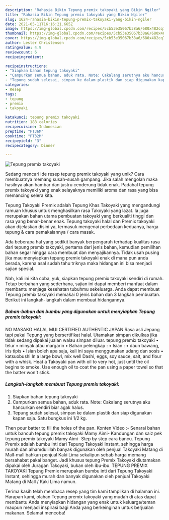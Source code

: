 ```yaml
---
description: "Rahasia Bikin Tepung premix takoyaki yang Bikin Ngiler"
title: "Rahasia Bikin Tepung premix takoyaki yang Bikin Ngiler"
slug: 1624-rahasia-bikin-tepung-premix-takoyaki-yang-bikin-ngiler
date: 2021-05-11T16:16:21.665Z
image: https://img-global.cpcdn.com/recipes/5cb53e35067b38a6/680x482cq70/tepung-premix-takoyaki-foto-resep-utama.jpg
thumbnail: https://img-global.cpcdn.com/recipes/5cb53e35067b38a6/680x482cq70/tepung-premix-takoyaki-foto-resep-utama.jpg
cover: https://img-global.cpcdn.com/recipes/5cb53e35067b38a6/680x482cq70/tepung-premix-takoyaki-foto-resep-utama.jpg
author: Lester Christensen
ratingvalue: 4.9
reviewcount: 6
recipeingredient:

recipeinstructions:
- "Siapkan bahan tepung takoyaki"
- "Campurkan semua bahan, aduk rata. Note: Cakalang serutnya aku hancurkan sendiri biar agak halus."
- "Tepung sudah selesai, simpan ke dalam plastik dan siap digunakan kapan saja. Satu bungkus ini 1/2 kg."
categories:
- Resep
tags:
- tepung
- premix
- takoyaki

katakunci: tepung premix takoyaki 
nutrition: 188 calories
recipecuisine: Indonesian
preptime: "PT36M"
cooktime: "PT32M"
recipeyield: "3"
recipecategory: Dinner

---
```



![Tepung premix takoyaki](https://img-global.cpcdn.com/recipes/5cb53e35067b38a6/680x482cq70/tepung-premix-takoyaki-foto-resep-utama.jpg)

Sedang mencari ide resep tepung premix takoyaki yang unik? Cara membuatnya memang susah-susah gampang. Jika salah mengolah maka hasilnya akan hambar dan justru cenderung tidak enak. Padahal tepung premix takoyaki yang enak selayaknya memiliki aroma dan rasa yang bisa memancing selera kita.

Tepung Takoyaki Premix adalah Tepung Khas Takoyaki yang mengandungi ramuan khusus untuk menghasilkan rasa Takoyaki yang lazat. Ia juga merupakan bahan utama pembuatan takoyaki yang berkualiti tinggi dan rasa yang benar-benar enak. Tepung takoyaki halal dan Premix takoyaki akan dijelaskan disini ya, termasuk mengenai perbedaan keduanya, harga tepung &amp; cara pemakaiannya / cara masak.

Ada beberapa hal yang sedikit banyak berpengaruh terhadap kualitas rasa dari tepung premix takoyaki, pertama dari jenis bahan, kemudian pemilihan bahan segar hingga cara membuat dan menyajikannya. Tidak usah pusing jika mau menyiapkan tepung premix takoyaki enak di mana pun anda berada, karena asal sudah tahu triknya maka hidangan ini bisa menjadi sajian spesial.


Nah, kali ini kita coba, yuk, siapkan tepung premix takoyaki sendiri di rumah. Tetap berbahan yang sederhana, sajian ini dapat memberi manfaat dalam membantu menjaga kesehatan tubuhmu sekeluarga. Anda dapat membuat Tepung premix takoyaki memakai 0 jenis bahan dan 3 langkah pembuatan. Berikut ini langkah-langkah dalam membuat hidangannya.

<!--inarticleads1-->

##### Bahan-bahan dan bumbu yang digunakan untuk menyiapkan Tepung premix takoyaki:



NO MASAKO HALAL MUI CERTIFIED AUTHENTIC JAPAN Rasa asli Jepang tapi pakai Tepung yang bersertifikat halal. Utamakan simpan dikulkas jika tidak sedang dipakai jualan walau simpan diluar. tepung premix takoyaki • telur • minyak atau margarin • Bahan pelengkap : • Isian : • daun bawang, iris tipis • Isian boleh apa saja, kali ini saya menggunakan udang dan sosis • katsuobushi In a large bowl, mix well Dashi, eggs, soy sauce, salt, and flour with a whisk. Heat a Takoyaki pan with oil to very hot, just until the oil begins to smoke. Use enough oil to coat the pan using a paper towel so that the batter won&#39;t stick. 

<!--inarticleads2-->

##### Langkah-langkah membuat Tepung premix takoyaki:

1. Siapkan bahan tepung takoyaki
1. Campurkan semua bahan, aduk rata. Note: Cakalang serutnya aku hancurkan sendiri biar agak halus.
1. Tepung sudah selesai, simpan ke dalam plastik dan siap digunakan kapan saja. Satu bungkus ini 1/2 kg.


Then pour batter to fill the holes of the pan. Konten Video :- Senarai bahan untuk bancuh tepung premix takoyaki Mamy Aimi- Kandungan dan saiz pek tepung premix takoyaki Mamy Aimi- Step by step cara bancu. Tepung Premix adalah bumbu inti dari Tepung Takoyaki Instant, sehingga harga murah dan alhamdulillah banyak digunakan oleh penjual Takoyaki Matang di Mall-mall bahkan penjual Kaki Lima sekalipun sebab harga memang bersahabat pakai banget. Jadi khusus tepung Premix Takoyaki diutamakan dipakai oleh Juragan Takoyaki, bukan oleh ibu-ibu. TEPUNG PREMIX TAKOYAKI Tepung Premix merupakan bumbu inti dari Tepung Takoyaki Instant, sehingga murah dan banyak digunakan oleh penjual Takoyaki Matang di Mall / Kaki Lima namun. 

Terima kasih telah membaca resep yang tim kami tampilkan di halaman ini. Harapan kami, olahan Tepung premix takoyaki yang mudah di atas dapat membantu Anda menyiapkan hidangan yang enak untuk keluarga/teman maupun menjadi inspirasi bagi Anda yang berkeinginan untuk berjualan makanan. Selamat mencoba!
